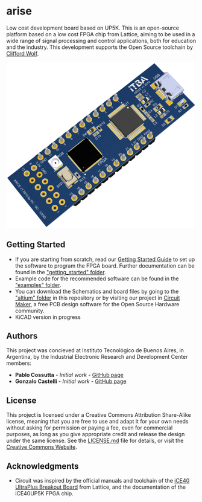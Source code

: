 # arise
Low cost development board based on UP5K.
This is an open-source platform based on a low cost FPGA chip from Lattice, aiming to be used in a wide range of signal processing and control applications, both for education and the industry.
This development supports the Open Source toolchain by [Clifford Wolf](http://www.clifford.at/icestorm/).

![ARiCE](/getting_started/document/figs/fig1a.png)

## Getting Started

- If you are starting from scratch, read our [Getting Started Guide](Documents/Manuals/FPGA_ITBA.pdf) to set up the software to program the FPGA board. Further documentation can be found in the ["getting_started" folder](Documents).
- Example code for the recommended software can be found in the ["examples" folder](getting_started/example).
- You can download the Schematics and board files by going to the ["altium" folder](Altium) in this repository or by visiting our project in [Circuit Maker](https://workspace.circuitmaker.com/Projects/Details/Gonzalo-Castelli/FPGA-ITBA), a free PCB design software for the Open Source Hardware community.
- KiCAD version in progress

## Authors
This project was concieved at Instituto Tecnológico de Buenos Aires, in Argentina, by the Industrial Electronic Research and Development Center members:
* **Pablo Cossutta** - *Initial work* - [GitHub page](https://github.com/pcossutta)
* **Gonzalo Castelli** - *Initial work* - [GitHub page](https://github.com/gonzalocastelli)

## License

This project is licensed under a Creative Commons Attribution Share-Alike license, meaning that you are free to use and adapt it for your own needs without asking for permission or paying a fee, even for commercial purposes, as long as you give appropriate credit and release the design under the same license. See the [LICENSE.md](LICENSE.md) file for details, or visit the [Creative Commons Website](https://creativecommons.org/licenses/by-sa/3.0/).


## Acknowledgments

* Circuit was inspired by the official manuals and toolchain of the [iCE40 UltraPlus Breakout Board](http://www.latticesemi.com/en/Products/DevelopmentBoardsAndKits/iCE40UltraPlusBreakoutBoard.aspx) from Lattice, and the documentation of the iCE40UP5K FPGA chip.

